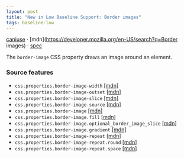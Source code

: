```yaml
---
layout: post
title: "New in Low Baseline Support: Border images"
tags: baseline-low
---
```


[caniuse](https://caniuse.com/?search=border-image) · [mdn](https://developer.mozilla.org/en-US/search?q=Border images) · [spec](https://drafts.csswg.org/css-backgrounds-3/#border-images)

The `border-image` CSS property draws an image around an element.

### Source features

- ``css.properties.border-image-width`` [[mdn]](https://developer.mozilla.org/en-US/search?q=css.properties.border-image-width)
- ``css.properties.border-image-outset`` [[mdn]](https://developer.mozilla.org/en-US/search?q=css.properties.border-image-outset)
- ``css.properties.border-image-slice`` [[mdn]](https://developer.mozilla.org/en-US/search?q=css.properties.border-image-slice)
- ``css.properties.border-image-source`` [[mdn]](https://developer.mozilla.org/en-US/search?q=css.properties.border-image-source)
- ``css.properties.border-image`` [[mdn]](https://developer.mozilla.org/en-US/search?q=css.properties.border-image)
- ``css.properties.border-image.fill`` [[mdn]](https://developer.mozilla.org/en-US/search?q=css.properties.border-image.fill)
- ``css.properties.border-image.optional_border_image_slice`` [[mdn]](https://developer.mozilla.org/en-US/search?q=css.properties.border-image.optional_border_image_slice)
- ``css.properties.border-image.gradient`` [[mdn]](https://developer.mozilla.org/en-US/search?q=css.properties.border-image.gradient)
- ``css.properties.border-image-repeat`` [[mdn]](https://developer.mozilla.org/en-US/search?q=css.properties.border-image-repeat)
- ``css.properties.border-image-repeat.round`` [[mdn]](https://developer.mozilla.org/en-US/search?q=css.properties.border-image-repeat.round)
- ``css.properties.border-image-repeat.space`` [[mdn]](https://developer.mozilla.org/en-US/search?q=css.properties.border-image-repeat.space)
